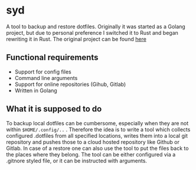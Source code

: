 # syd
A tool to backup and restore dotfiles. Originally it was started as a Golang project, but due to personal preference I switched it to Rust and began rewriting it in Rust. The original project can be found [here](https://github.com/inverse-d/syd_go)

## Functional requirements
- Support for config files
- Command line arguments
- Support for online repositories (Gihub, Gitlab)
- Written in Golang

## What it is supposed to do
To backup local dotfiles can be cumbersome, especially when they are not within `$HOME/.config/..` . Therefore the idea is to write a tool which collects configured .dotfiles from all specified locations, writes them into a local git repository and pushes those to a cloud hosted repository like Github or Gitlab. In case of a restore one can also use the tool to put the files back to the places where they belong. The tool can be either configured via a .gitnore styled file, or it can be instructed with arguments. 


